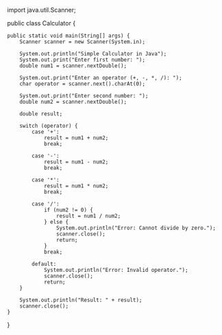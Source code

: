 import java.util.Scanner;

public class Calculator {

    public static void main(String[] args) {
        Scanner scanner = new Scanner(System.in);

        System.out.println("Simple Calculator in Java");
        System.out.print("Enter first number: ");
        double num1 = scanner.nextDouble();

        System.out.print("Enter an operator (+, -, *, /): ");
        char operator = scanner.next().charAt(0);

        System.out.print("Enter second number: ");
        double num2 = scanner.nextDouble();

        double result;

        switch (operator) {
            case '+':
                result = num1 + num2;
                break;

            case '-':
                result = num1 - num2;
                break;

            case '*':
                result = num1 * num2;
                break;

            case '/':
                if (num2 != 0) {
                    result = num1 / num2;
                } else {
                    System.out.println("Error: Cannot divide by zero.");
                    scanner.close();
                    return;
                }
                break;

            default:
                System.out.println("Error: Invalid operator.");
                scanner.close();
                return;
        }

        System.out.println("Result: " + result);
        scanner.close();
    }
}
